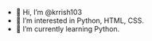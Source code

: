 - 👋 Hi, I’m @krrish103
- 👀 I’m interested in Python, HTML, CSS.
- 🌱 I’m currently learning Python.

<!---
krrish103/krrish103 is a ✨ special ✨ repository because its `README.md` (this file) appears on your GitHub profile.
You can click the Preview link to take a look at your changes.
--->
